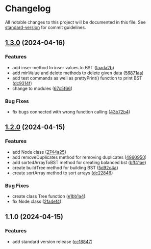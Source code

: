 # Changelog

All notable changes to this project will be documented in this file. See [standard-version](https://github.com/conventional-changelog/standard-version) for commit guidelines.

## [1.3.0](https://github.com/adammmusial/balanced-binary-search-tree/compare/v1.2.0...v1.3.0) (2024-04-16)


### Features

* add inser method to inser values to BST ([faada2b](https://github.com/adammmusial/balanced-binary-search-tree/commit/faada2bd6306a703823837d09a51a522fe6bb005))
* add minValue and delete methods to delete given data ([56871aa](https://github.com/adammmusial/balanced-binary-search-tree/commit/56871aa851126536be9c71cc90798bce74f70be1))
* add test commands as well as prettyPrint() function to print BST ([dc9314f](https://github.com/adammmusial/balanced-binary-search-tree/commit/dc9314fde81e9edf06e61533aca8f5b5ac266e7e))
* change to modules ([67c5f66](https://github.com/adammmusial/balanced-binary-search-tree/commit/67c5f6645c75be22216af88b4ca3d047e7c22884))


### Bug Fixes

* fix bugs connected with wrong function calling ([43b72b4](https://github.com/adammmusial/balanced-binary-search-tree/commit/43b72b422ca72ed2d13281da04c46747b93cc194))

## [1.2.0](https://github.com/adammmusial/balanced-binary-search-tree/compare/v1.1.0...v1.2.0) (2024-04-15)


### Features

* add Node class ([2744a25](https://github.com/adammmusial/balanced-binary-search-tree/commit/2744a250278281f1e063e9fc7593fa74be68ed35))
* add removeDuplicates method for removing duplicates ([4960950](https://github.com/adammmusial/balanced-binary-search-tree/commit/496095090d976f1b79e22fc35be2891dca5df578))
* add sortedArrayToBST method for creating balanced bst ([bff41ae](https://github.com/adammmusial/balanced-binary-search-tree/commit/bff41aea2c45a1627d2670ddb1107629eea3541a))
* create buildTree method for building BST ([5d92c4a](https://github.com/adammmusial/balanced-binary-search-tree/commit/5d92c4aea8459febbc7cff8b12950e12ba30803f))
* create sortArray method to sort arrays ([dc22846](https://github.com/adammmusial/balanced-binary-search-tree/commit/dc22846c6ece97fb79bb5c32da5869a3e3db1218))


### Bug Fixes

* create class Tree function ([e1bb1a4](https://github.com/adammmusial/balanced-binary-search-tree/commit/e1bb1a41ae18d803a4257d91e606e6c1572cd494))
* fix Node class ([2fa4ef4](https://github.com/adammmusial/balanced-binary-search-tree/commit/2fa4ef4aec875c2194ab2d24bd572b3de1cf77e6))

## 1.1.0 (2024-04-15)


### Features

* add standard version release ([cc18847](https://github.com/adammmusial/balanced-binary-search-tree/commit/cc188479ad8b7861adcc192564e903b7c8266bfa))
